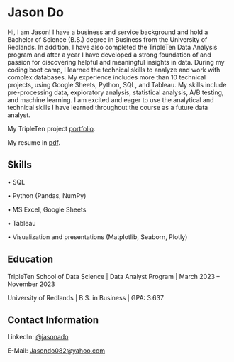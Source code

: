 # Jason Do

Hi, I am Jason! I have a business and service background and hold a Bachelor of Science (B.S.) degree in Business from the University of Redlands. In addition, I have also completed the TripleTen Data Analysis program and after a year I have developed a strong foundation of and passion for discovering helpful and meaningful insights in data. During my coding boot camp, I learned the technical skills to analyze and work with complex databases. My experience includes more than 10 technical projects, using Google Sheets, Python, SQL, and Tableau. My skills include pre-processing data, exploratory analysis, statistical analysis, A/B testing, and machine learning. I am excited and eager to use the analytical and technical skills I have learned throughout the course as a future data analyst. 


My TripleTen project [portfolio](https://github.com/jasondo-da/tripleten_project_portfolio/blob/main/README.md).

My resume in [pdf](https://github.com/jasondo-da/jason-do/blob/main/Resume%20v.rl%20(2024).pdf).

## Skills

• SQL 

• Python (Pandas, NumPy) 

• MS Excel, Google Sheets 

• Tableau

• Visualization and presentations (Matplotlib, Seaborn, Plotly)

## Education

TripleTen School of Data Science | Data Analyst Program | March 2023 – November 2023 

University of Redlands | B.S. in Business | GPA: 3.637 

## Contact Information

LinkedIn: [@jasonado](https://www.linkedin.com/in/jasonado/)

E-Mail: [Jasondo082@yahoo.com](Jasondo082@yahoo.com)
